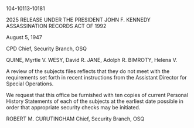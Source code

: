 104-10113-10181

2025 RELEASE UNDER THE PRESIDENT JOHN F. KENNEDY ASSASSINATION RECORDS ACT OF 1992

August 5, 1947

CPD
Chief, Security Branch, OSQ

QUINE, Myrtle V.
WESY, David R.
JANE, Adolph R.
BIMROTY, Helena V.

A review of the subjects files reflects that they do not meet with
the requirements set forth in recent instructions from the Assistant Director for Special Operations.

We request that this office be furnished with ten copies of current
Personal History Statements of each of the subjects at the earliest date possible
in order that appropriate security checks may be initiated.

ROBERT M. CURUTINGHAM
Chief, Security Branch, OSQ
